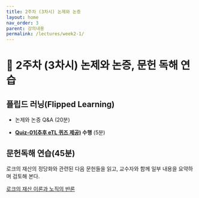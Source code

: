 ```yaml
---
title: 2주차 (3차시) 논제와 논증
layout: home
nav_order: 3
parent: 강의내용
permalink: /lectures/week2-1/
---
```


# 📝 2주차 (3차시) 논제와 논증, 문헌 독해 연습

## **플립드 러닝(Flipped Learning)** 

* 논제와 논증 Q&A (20분)

* **[Quiz-01(추후 eTL 퀴즈 제공)]() 수행** (5분)


## **문헌독해 연습**(45분)

로크의 재산의 정당화와 관련된 다음 문헌들을 읽고, 교수자와 함께 일부 내용을 요약하며 검토해 본다. 

[로크의 재산 이론과 노직의 반론]({{site.baseurl}}/references/Locke_Nozick)
